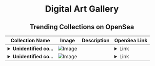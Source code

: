 <div align="center">

# Digital Art Gallery

## Trending Collections on OpenSea

| Collection Name                       | Image                                                                                     | Description                       | OpenSea Link                                                                                          |
|---------------------------------------|-------------------------------------------------------------------------------------------|-----------------------------------|--------------------------------------------------------------------------------------------------------|
| **<details><summary>Unidentified co...</summary>Unidentified contract c7244650-5588-4489-a10e-61ddae2e636a</details>** | ![Image](https://i2.seadn.io/optimism/0x3debd327d5c02b1f39ada4a5744e525c4ffa63f7/2d7928853f2d942a67d9c207c455e7/062d7928853f2d942a67d9c207c455e7.png?w=200&auto=format) |  | <details><summary>Link</summary>[Unidentified contract c7244650-5588-4489-a10e-61ddae2e636a](https://opensea.io/collection/unidentified-contract-c7244650-5588-4489-a10e-61dd)</details> |
| **<details><summary>Unidentified co...</summary>Unidentified contract ad194dc2-2f17-4dba-8de4-b8182526e4fb</details>** | ![Image](https://i2.seadn.io/optimism/0x579e4f4a7e577ef5ac6e9221ca8f11dd6d43316d/6404459f0a28661c41bd910f8b5899/e86404459f0a28661c41bd910f8b5899.png?w=200&auto=format) |  | <details><summary>Link</summary>[Unidentified contract ad194dc2-2f17-4dba-8de4-b8182526e4fb](https://opensea.io/collection/unidentified-contract-ad194dc2-2f17-4dba-8de4-b818)</details> |

</div>